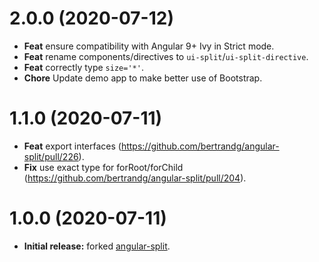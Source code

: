<a name="2.0.0"></a>

# 2.0.0 (2020-07-12)

- **Feat** ensure compatibility with Angular 9+ Ivy in Strict mode.
- **Feat** rename components/directives to `ui-split`/`ui-split-directive`.
- **Feat** correctly type `size='*'`.
- **Chore** Update demo app to make better use of Bootstrap.

<a name="1.1.0"></a>

# 1.1.0 (2020-07-11)

- **Feat** export interfaces (https://github.com/bertrandg/angular-split/pull/226).
- **Fix** use exact type for forRoot/forChild (https://github.com/bertrandg/angular-split/pull/204).

<a name="1.0.0"></a>

# 1.0.0 (2020-07-11)

- **Initial release:** forked [angular-split](https://github.com/bertrandg/angular-split).
